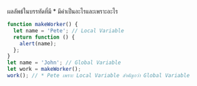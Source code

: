 ผลลัพธ์ในบรรทัดที่มี * มีค่าเป็นอะไรและเพราะอะไร

```js
function makeWorker() {
  let name = 'Pete'; // Local Variable
  return function () {
    alert(name);
  };
}
let name = 'John'; // Global Variable
let work = makeWorker();
work(); // * Pete เพราะ Local Variable สำคัญกว่า Global Variable
```